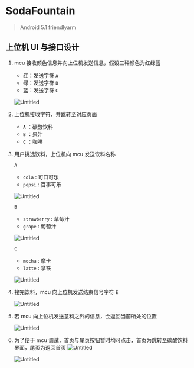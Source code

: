 # SodaFountain

> Android 5.1
> friendlyarm

## 上位机 UI 与接口设计

1. mcu 接收颜色信息并向上位机发送信息，假设三种颜色为红绿蓝

   - 红：发送字符 `A`
   - 绿：发送字符 `B`
   - 蓝：发送字符 `C`

   ![Untitled](https://s3-us-west-2.amazonaws.com/secure.notion-static.com/256d2579-a02f-4149-9487-f98e7f921bc9/Untitled.png)

2. 上位机接收字符，并跳转至对应页面
   - `A` ：碳酸饮料
   - `B` ：果汁
   - `C` ：咖啡
3. 用户挑选饮料，上位机向 mcu 发送饮料名称

   `A`

   - `cola` : 可口可乐
   - `pepsi` : 百事可乐

   ![Untitled](https://s3-us-west-2.amazonaws.com/secure.notion-static.com/0c156441-affb-4b3a-b87d-4eca12c47d03/Untitled.png)

   `B`

   - `strawberry` : 草莓汁
   - `grape` : 葡萄汁

   ![Untitled](https://s3-us-west-2.amazonaws.com/secure.notion-static.com/7314d5dc-5dbd-4b11-81db-cbf7ad1227cf/Untitled.png)

   `C`

   - `mocha` : 摩卡
   - `latte` : 拿铁

   ![Untitled](https://s3-us-west-2.amazonaws.com/secure.notion-static.com/98faeb92-2940-4bbe-a970-a393bbbfc242/Untitled.png)

4. 接完饮料，mcu 向上位机发送结束信号字符 `E`

   ![Untitled](https://s3-us-west-2.amazonaws.com/secure.notion-static.com/3b6bc1dd-7684-487c-a9dd-8563bc406387/Untitled.png)

5. 若 mcu 向上位机发送意料之外的信息，会返回当前所处的位置

   ![Untitled](https://s3-us-west-2.amazonaws.com/secure.notion-static.com/35e20399-eb6d-4e0b-8bd6-1c3b69d1fbf2/Untitled.png)

6. 为了便于 mcu 调试，首页与尾页按钮暂时均可点击，首页为跳转至碳酸饮料界面，尾页为返回首页
   ![Untitled](https://s3-us-west-2.amazonaws.com/secure.notion-static.com/538e854a-7756-4522-9b3c-081e00bd9f9b/Untitled.png)

   ![Untitled](https://s3-us-west-2.amazonaws.com/secure.notion-static.com/37fee09e-ed70-4f1f-9b6b-51dd37165a14/Untitled.png)
